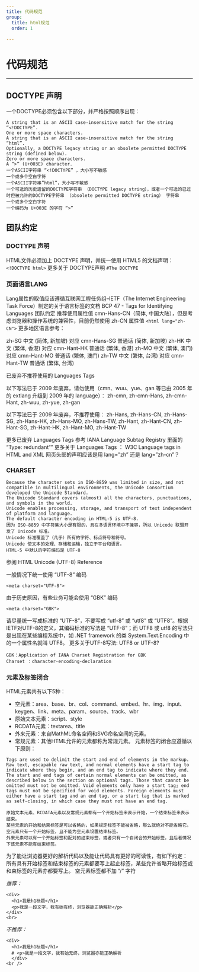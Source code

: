 ```yaml
---
title: 代码规范
group:
  title: html规范
  order: 1
  
---
```


# 代码规范

-------------------------

## DOCTYPE 声明
一个DOCTYPE必须包含以下部分，并严格按照顺序出现：
```
A string that is an ASCII case-insensitive match for the string “<!DOCTYPE”.
One or more space characters.
A string that is an ASCII case-insensitive match for the string “html”.
Optionally, a DOCTYPE legacy string or an obsolete permitted DOCTYPE string (defined below).
Zero or more space characters.
A “>” (U+003E) character.
一个ASCII字符串 “<!DOCTYPE” ，大小写不敏感
一个或多个空白字符
一个ASCII字符串”html”，大小写不敏感
一个可选的历史遗留的DOCTYPE字符串 （DOCTYPE legacy string），或者一个可选的已过时但被允许的DOCTYPE字符串 （obsolete permitted DOCTYPE string） 字符串
一个或多个空白字符
一个编码为 U+003E 的字符 “>”
```
## 团队约定
### DOCTYPE 声明
HTML文件必须加上 DOCTYPE 声明，并统一使用 HTML5 的文档声明：
`<!DOCTYPE html>`
更多关于 DOCTYPE声明 `#The DOCTYPE`

### 页面语言LANG
Lang属性的取值应该遵循互联网工程任务组–IETF（The Internet Engineering Task Force）制定的关于语言标签的文档 BCP 47 - Tags for Identifying Languages
团队约定
推荐使用属性值 cmn-Hans-CN（简体, 中国大陆），但是考虑浏览器和操作系统的兼容性，目前仍然使用 zh-CN 属性值
`<html lang="zh-CN">`
更多地区语言参考：

zh-SG 中文 (简体, 新加坡)   对应 cmn-Hans-SG 普通话 (简体, 新加坡)
zh-HK 中文 (繁体, 香港)     对应 cmn-Hant-HK 普通话 (繁体, 香港)
zh-MO 中文 (繁体, 澳门)     对应 cmn-Hant-MO 普通话 (繁体, 澳门)
zh-TW 中文 (繁体, 台湾)     对应 cmn-Hant-TW 普通话 (繁体, 台湾)

已废弃不推荐使用的 Languages Tags

以下写法已于 2009 年废弃，请勿使用（cmn、wuu、yue、gan 等已由 2005 年的 extlang 升级到 2009 年的 language）：
zh-cmn, zh-cmn-Hans, zh-cmn-Hant, zh-wuu, zh-yue, zh-gan

以下写法已于 2009 年废弃，不推荐使用：
zh-Hans, zh-Hans-CN, zh-Hans-SG, zh-Hans-HK, zh-Hans-MO, zh-Hans-TW, 
zh-Hant, zh-Hant-CN, zh-Hant-SG, zh-Hant-HK, zh-Hant-MO, zh-Hant-TW

更多已废弃 Languages Tags 参考 IANA Language Subtag Registry 里面的 “Type: redundant“”
更多关于 Languages Tags ：
W3C Language tags in HTML and XML
网页头部的声明应该是用 lang=”zh” 还是 lang=”zh-cn”？

### CHARSET
```
Because the character sets in ISO-8859 was limited in size, and not compatible in multilingual environments, the Unicode Consortium developed the Unicode Standard.
The Unicode Standard covers (almost) all the characters, punctuations, and symbols in the world.
Unicode enables processing, storage, and transport of text independent of platform and language.
The default character encoding in HTML-5 is UTF-8.
因为 ISO-8859 中字符集大小是有限的，且在多语言环境中不兼容，所以 Unicode 联盟开发了 Unicode 标准。
Unicode 标准覆盖了（几乎）所有的字符、标点符号和符号。
Unicode 使文本的处理、存储和运输，独立于平台和语言。
HTML-5 中默认的字符编码是 UTF-8
```
参阅 HTML Unicode (UTF-8) Reference

一般情况下统一使用 “UTF-8” 编码
```
<meta charset="UTF-8">
```
由于历史原因，有些业务可能会使用 “GBK” 编码
```
<meta charset="GBK">
```

请尽量统一写成标准的 “UTF-8”，不要写成 “utf-8” 或 “utf8” 或 “UTF8”。根据 IETF对UTF-8的定义，其编码标准的写法是 “UTF-8”；而 UTF8 或 utf8 的写法只是出现在某些编程系统中，如 .NET framework 的类 System.Text.Encoding 中的一个属性名就叫 UTF8。
更多关于UTF-8写法: UTF8 or UTF-8?
```
GBK：Application of IANA Charset Registration for GBK
Charset ：character-encoding-declaration
```

### 元素及标签闭合
HTML元素共有以下5种：
- 空元素：area、base、br、col、command、embed、hr、img、input、keygen、link、meta、param、source、track、wbr
- 原始文本元素：script、style
- RCDATA元素：textarea、title
- 外来元素：来自MathML命名空间和SVG命名空间的元素。
- 常规元素：其他HTML允许的元素都称为常规元素。
元素标签的闭合应遵循以下原则：
```
Tags are used to delimit the start and end of elements in the markup. Raw text, escapable raw text, and normal elements have a start tag to indicate where they begin, and an end tag to indicate where they end. The start and end tags of certain normal elements can be omitted, as described below in the section on optional tags. Those that cannot be omitted must not be omitted. Void elements only have a start tag; end tags must not be specified for void elements. Foreign elements must either have a start tag and an end tag, or a start tag that is marked as self-closing, in which case they must not have an end tag.

原始文本元素、RCDATA元素以及常规元素都有一个开始标签来表示开始，一个结束标签来表示结束。
某些元素的开始和结束标签是可以省略的，如果规定标签不能被省略，那么就绝对不能省略它。
空元素只有一个开始标签，且不能为空元素设置结束标签。
外来元素可以有一个开始标签和配对的结束标签，或者只有一个自闭合的开始标签，且后者情况下该元素不能有结束标签。
```

为了能让浏览器更好的解析代码以及能让代码具有更好的可读性，有如下约定：
所有具有开始标签和结束标签的元素都要写上起止标签，某些允许省略开始标签或和束标签的元素亦都要写上。
空元素标签都不加 “/” 字符

_推荐：_
```code
<div>    
  <h1>我是h1标题</h1>    
  <p>我是一段文字，我有始有终，浏览器能正确解析</p>
</div>	
<br>
```
_不推荐：_
```code
<div>    
  <h1>我是h1标题</h1>    
  # <p>我是一段文字，我有始无终，浏览器亦能正确解析
  </div>
<br />
```

